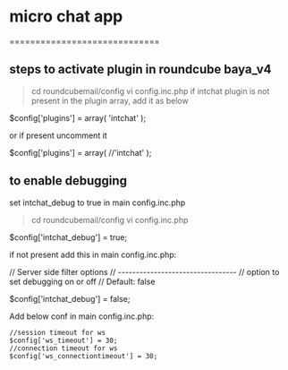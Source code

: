 # micro chat app

=============================


## steps to activate plugin in roundcube baya_v4

> cd roundcubemail/config
> vi config.inc.php
if intchat plugin is not present in the plugin array, add it as below

$config['plugins'] = array(
'intchat'
);

or if present uncomment it

$config['plugins'] = array(
//'intchat'
);

## to enable debugging

set intchat_debug to true in main config.inc.php

> cd roundcubemail/config
> vi config.inc.php

$config['intchat_debug'] = true;

if not present add this in main config.inc.php:

// Server side filter options
// ---------------------------------
// option to set debugging on or off
// Default: false

$config['intchat_debug'] = false;

Add below conf in  main config.inc.php:
```
//session timeout for ws
$config['ws_timeout'] = 30;
//connection timeout for ws
$config['ws_connectiontimeout'] = 30;

